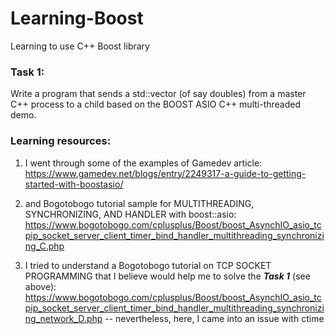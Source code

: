 # Learning-Boost
Learning to use C++ Boost library

### Task 1:
Write a program that sends a std::vector (of say doubles) from a master C++ process to a child based on the BOOST ASIO C++ multi-threaded demo.

### Learning resources:

1. I went through some of the examples of Gamedev article:
https://www.gamedev.net/blogs/entry/2249317-a-guide-to-getting-started-with-boostasio/

2. and Bogotobogo tutorial sample for MULTITHREADING, SYNCHRONIZING, AND HANDLER with boost::asio: https://www.bogotobogo.com/cplusplus/Boost/boost_AsynchIO_asio_tcpip_socket_server_client_timer_bind_handler_multithreading_synchronizing_C.php

3. I tried to understand a Bogotobogo tutorial on TCP SOCKET PROGRAMMING that I believe would help me to solve the **_Task 1_** (see above):
https://www.bogotobogo.com/cplusplus/Boost/boost_AsynchIO_asio_tcpip_socket_server_client_timer_bind_handler_multithreading_synchronizing_network_D.php -- nevertheless, here, I came into an issue with ctime
